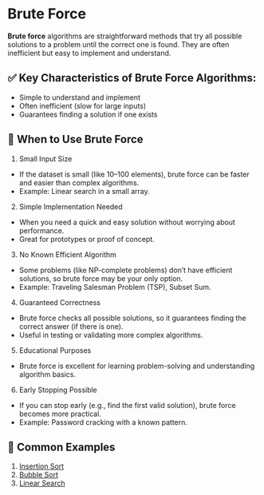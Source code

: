 # Brute Force

**Brute force** algorithms are straightforward methods that try all possible solutions to a problem until the correct one is found. They are often inefficient but easy to implement and understand.

## ✅ Key Characteristics of Brute Force Algorithms:

* Simple to understand and implement
* Often inefficient (slow for large inputs)
* Guarantees finding a solution if one exists

## 🧰 When to Use Brute Force

1. Small Input Size
* If the dataset is small (like 10–100 elements), brute force can be faster and easier than complex algorithms.
* Example: Linear search in a small array.
2. Simple Implementation Needed
* When you need a quick and easy solution without worrying about performance.
* Great for prototypes or proof of concept.
3. No Known Efficient Algorithm
* Some problems (like NP-complete problems) don’t have efficient solutions, so brute force may be your only option.
* Example: Traveling Salesman Problem (TSP), Subset Sum.
4. Guaranteed Correctness
* Brute force checks all possible solutions, so it guarantees finding the correct answer (if there is one).
* Useful in testing or validating more complex algorithms.
5. Educational Purposes
* Brute force is excellent for learning problem-solving and understanding algorithm basics.
6. Early Stopping Possible
* If you can stop early (e.g., find the first valid solution), brute force becomes more practical.
* Example: Password cracking with a known pattern.

## 🧮 Common Examples

1. [Insertion Sort](InsertionSort.java)
2. [Bubble Sort](BubbleSort.java)
3. [Linear Search](LinearSearch.java)
